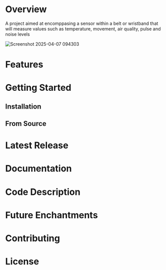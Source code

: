 # Overview
A project aimed at encomppasing a sensor within a belt or wristband that will measure values such as temperature, movement, air quality, pulse and noise levels

![Screenshot 2025-04-07 094303](https://github.com/user-attachments/assets/ee6ad579-0cc0-49f8-8d33-c8d75d14e29a)
# Features

# Getting Started

## Installation

## From Source

# Latest Release

# Documentation

# Code Description

# Future Enchantments

# Contributing

# License

